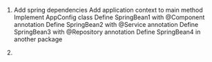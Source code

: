 1. Add spring dependencies
Add application context to main method
Implement AppConfig class
Define SpringBean1 with @Component annotation
Define SpringBean2 with @Service annotation
Define SpringBean3 with @Repository annotation
Define SpringBean4 in another package

2.
